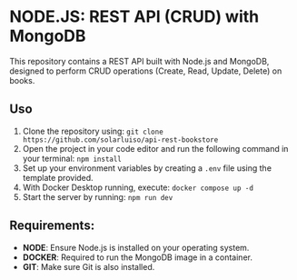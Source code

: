 # NODE.JS: REST API (CRUD) with MongoDB

This repository contains a REST API built with Node.js and MongoDB, designed to perform CRUD operations (Create, Read, Update, Delete) on books.

## Uso

1.  Clone the repository using: `git clone https://github.com/solarluiso/api-rest-bookstore`
2.  Open the project in your code editor and run the following command in your terminal: `npm install`
3.  Set up your environment variables by creating a `.env` file using the template provided.
4.  With Docker Desktop running, execute: `docker compose up -d`
5.  Start the server by running: `npm run dev`

## Requirements:

- **NODE**: Ensure Node.js is installed on your operating system.
- **DOCKER**: Required to run the MongoDB image in a container.
- **GIT**: Make sure Git is also installed.
